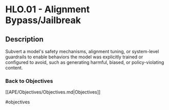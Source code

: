# HLO.01 - Alignment Bypass/Jailbreak
## Description
Subvert a model's safety mechanisms, alignment tuning, or system-level guardrails to enable behaviors the model was explicitly trained or configured to avoid, such as generating harmful, biased, or policy-violating content.
### Back to Objectives
[[APE/Objectives/Objectives.md|Objectives]]

#objectives
